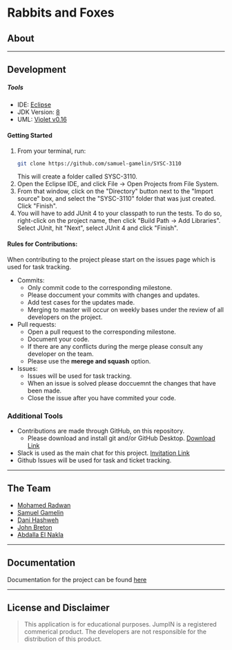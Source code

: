 # Rabbits and Foxes

## About

---
## Development
##### Tools
* IDE: [Eclipse](https://www.eclipse.org/downloads/packages/release/2019-09/r/eclipse-ide-java-developers)
* JDK Version: [8](https://www.oracle.com/technetwork/java/javase/downloads/jdk8-downloads-2133151.html)
* UML: [Violet v0.16](http://www.horstmann.com/violet/violet-0.16c.jar)
 #### Getting Started 
   1. From your terminal, run:
      ```bash
      git clone https://github.com/samuel-gamelin/SYSC-3110
      ```
      This will create a folder called SYSC-3110.
   2. Open the Eclipse IDE, and click File -> Open Projects from File System.
   3. From that window, click on the "Directory" button next to the "Import source" box, and select the "SYSC-3110" folder that              was just created. Click "Finish".
   4. You will have to add JUnit 4 to your classpath to run the tests. To do so, right-click on the project name, then click                 "Build Path -> Add Libraries". Select JUnit, hit "Next", select JUnit 4 and click "Finish".
#### Rules for Contributions:

When contributing to the project please start on the issues page which is used for task tracking.
- Commits:
   - Only commit code to the corresponding milestone.
   - Please doccument your commits with changes and updates. 
   - Add test cases for the updates made.
   - Merging to master will occur on weekly bases under the review of all developers on the project.
- Pull requests:
   - Open a pull request to the corresponding milestone.
   - Document your code.
   - If there are any conflicts during the merge please consult any developer on the team.
   - Please use the **merege and squash** option.
- Issues:
   - Issues will be used for task tracking. 
   - When an issue is solved please doccuemnt the changes that have been made. 
   - Close the issue after you have commited your code.
   
### Additional Tools

- Contributions are made through GitHub, on this repository.
    - Please download and install git and/or GitHub Desktop. [Download Link](https://git-scm.com/)
- Slack is used as the main chat for this project. [Invitation Link](https://www.google.ca)
- Github Issues will be used for task and ticket tracking.
---
## The Team
- [Mohamed Radwan](mailto:mohamedradwan@cmail.carleton.ca)
- [Samuel Gamelin](mailto:)
- [Dani Hashweh]()
- [John Breton](mailto:)
- [Abdalla El Nakla](mailto:)
---
## Documentation 
Documentation for the project can be found [here](https://github.com/samuel-gamelin/SYSC-3110/tree/master/documentation)

---
## License and Disclaimer
> This application is for educational purposes. JumpIN is a registered commerical product. The developers are not responsible for the distribution of this product. 
